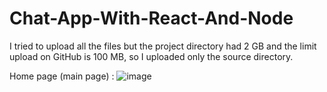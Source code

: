 # Chat-App-With-React-And-Node

I tried to upload all the files but the project directory  had 2 GB and the limit upload on GitHub is 100 MB, so I uploaded only the source directory.

Home page (main page) :
![image](https://github.com/danut02/Chat-App-With-React-And-Node/assets/99675458/4de50c23-cb74-4d97-9fbc-018801ab91a8)

